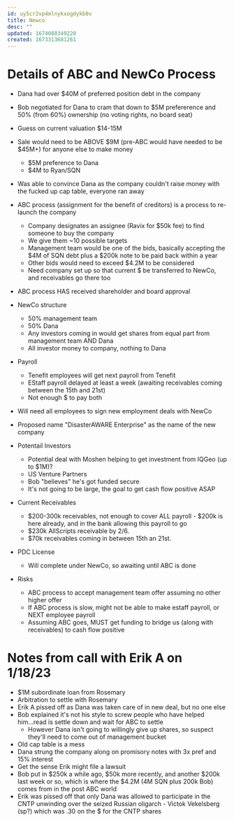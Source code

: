 ```yaml
---
id: uy5cr2vp4mlnykxogdykb0v
title: Newco
desc: ""
updated: 1674088349220
created: 1673313681261
---
```


# Details of ABC and NewCo Process

- Dana had over $40M of preferred position debt in the company
- Bob negotiated for Dana to cram that down to $5M prefererence and 50% (from 60%) ownership (no voting rights, no board seat)
- Guess on current valuation $14-15M
- Sale would need to be ABOVE $9M (pre-ABC would have needed to be $45M+) for anyone else to make money
  - $5M preference to Dana
  - $4M to Ryan/SQN
- Was able to convince Dana as the company couldn't raise money with the fucked up cap table, everyone ran away

- ABC process (assignment for the benefit of creditors) is a process to re-launch the company
  - Company designates an assignee (Ravix for $50k fee) to find someone to buy the company
  - We give them ~10 possible targets
  - Management team would be one of the bids, basically accepting the $4M of SQN debt plus a $200k note to be paid back within a year
  - Other bids would need to exceed $4.2M to be considered
  - Need company set up so that current $ be transferred to NewCo, and receivables go there too
- ABC process HAS received shareholder and board approval
- NewCo structure
  - 50% management team
  - 50% Dana
  - Any investors coming in would get shares from equal part from management team AND Dana
  - All investor money to company, nothing to Dana
- Payroll
  - Tenefit employees will get next payroll from Tenefit
  - EStaff payroll delayed at least a week (awaiting receivables coming between the 15th and 21st)
  - Not enough $ to pay both
- Will need all employees to sign new employment deals with NewCo
- Proposed name "DisasterAWARE Enterprise" as the name of the new company

- Potentail Investors

  - Potential deal with Moshen helping to get investment from IQGeo (up to $1M)?
  - US Venture Partners
  - Bob "believes" he's got funded secure
  - It's not going to be large, the goal to get cash flow positive ASAP

- Current Receivables

  - $200-300k receivables, not enough to cover ALL payroll - $200k is here already, and in the bank allowing this payroll to go
  - $230k AllScripts receivable by 2/6.
  - $70k receivables coming in between 15th an 21st.

- PDC License

  - Will complete under NewCo, so awaiting until ABC is done

- Risks
  - ABC process to accept management team offer assuming no other higher offer
  - If ABC process is slow, might not be able to make estaff payroll, or NEXT employee payroll
  - Assuming ABC goes, MUST get funding to bridge us (along with receivables) to cash flow positive

# Notes from call with Erik A on 1/18/23
- $1M subordinate loan from Rosemary
- Arbitration to settle with Rosemary
- Erik A pissed off as Dana was taken care of in new deal, but no one else
- Bob explained it's not his style to screw people who have helped him...read is settle down and wait for ABC to settle
  - However Dana isn't going to willingly give up shares, so suspect they'll need to come out of management bucket
- Old cap table is a mess
- Dana strung the company along on promisory notes with 3x pref and 15% interest
- Get the sense Erik might file a lawsuit
- Bob put in $250k a while ago, $50k more recently, and another $200k last week or so, which is where the $4.2M (4M SQN plus 200k Bob) comes from in the post ABC world
- Erik was pissed off that only Dana was allowed to participate in the CNTP unwinding over the seized Russian oligarch - Victok Vekelsberg (sp?) which was .30 on the $ for the CNTP shares
